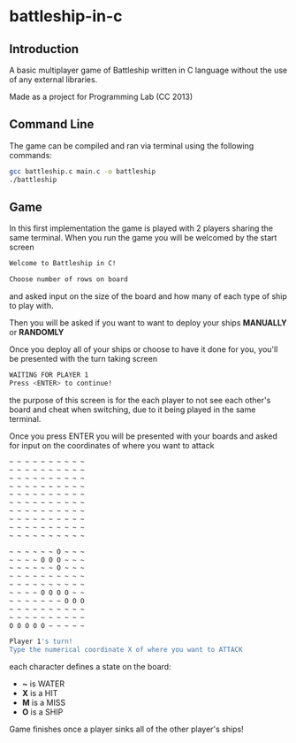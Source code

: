 # battleship-in-c

## Introduction

A basic multiplayer game of Battleship written in C language without the use of any external libraries.

Made as a project for Programming Lab (CC 2013)

## Command Line

The game can be compiled and ran via terminal using the following commands:
```bash
gcc battleship.c main.c -o battleship
./battleship
```

## Game

In this first implementation the game is played with 2 players sharing the same terminal.
When you run the game you will be welcomed by the start screen
```bash
Welcome to Battleship in C!

Choose number of rows on board
```
and asked input on the size of the board and how many of each type of ship to play with.

Then you will be asked if you want to want to deploy your ships **MANUALLY** or **RANDOMLY**

Once you deploy all of your ships or choose to have it done for you, you'll be presented with the turn taking screen
```bash
WAITING FOR PLAYER 1
Press <ENTER> to continue!
```
the purpose of this screen is for the each player to not see each other's board and cheat when switching, due to it being played in the same terminal.

Once you press ENTER you will be presented with your boards and asked for input on the coordinates of where you want to attack
```bash
~ ~ ~ ~ ~ ~ ~ ~ ~ ~ 
~ ~ ~ ~ ~ ~ ~ ~ ~ ~ 
~ ~ ~ ~ ~ ~ ~ ~ ~ ~ 
~ ~ ~ ~ ~ ~ ~ ~ ~ ~ 
~ ~ ~ ~ ~ ~ ~ ~ ~ ~ 
~ ~ ~ ~ ~ ~ ~ ~ ~ ~ 
~ ~ ~ ~ ~ ~ ~ ~ ~ ~ 
~ ~ ~ ~ ~ ~ ~ ~ ~ ~ 
~ ~ ~ ~ ~ ~ ~ ~ ~ ~ 
~ ~ ~ ~ ~ ~ ~ ~ ~ ~ 

~ ~ ~ ~ ~ ~ O ~ ~ ~ 
~ ~ ~ ~ O O O ~ ~ ~ 
~ ~ ~ ~ ~ ~ O ~ ~ ~ 
~ ~ ~ ~ ~ ~ ~ ~ ~ ~ 
~ ~ ~ ~ ~ ~ ~ ~ ~ ~ 
~ ~ ~ ~ O O O O ~ ~ 
~ ~ ~ ~ ~ ~ ~ O O O 
~ ~ ~ ~ ~ ~ ~ ~ ~ ~ 
~ ~ ~ ~ ~ ~ ~ ~ ~ ~ 
O O O O O ~ ~ ~ ~ ~ 

Player 1's turn!
Type the numerical coordinate X of where you want to ATTACK
```
each character defines a state on the board:
- **~** is WATER
- **X** is a HIT
- **M** is a MISS
- **O** is a SHIP

Game finishes once a player sinks all of the other player's ships!
